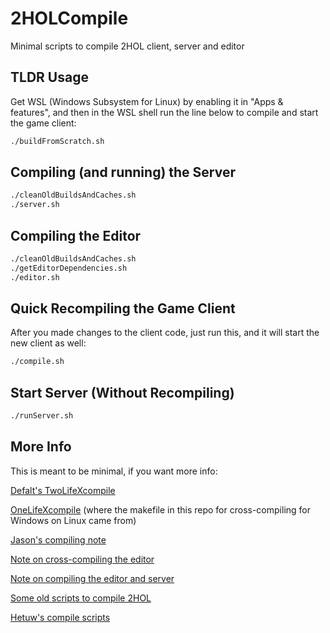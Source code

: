 # 2HOLCompile

 Minimal scripts to compile 2HOL client, server and editor

## TLDR Usage

Get WSL (Windows Subsystem for Linux) by enabling it in "Apps & features", and then in the WSL shell run the line below to compile and start the game client:

```bash
./buildFromScratch.sh
```

## Compiling (and running) the Server

```bash
./cleanOldBuildsAndCaches.sh
./server.sh
```

## Compiling the Editor

```bash
./cleanOldBuildsAndCaches.sh
./getEditorDependencies.sh
./editor.sh
```

## Quick Recompiling the Game Client

After you made changes to the client code, just run this, and it will start the new client as well:

```bash
./compile.sh
```

## Start Server (Without Recompiling)

```bash
./runServer.sh
```

## More Info

This is meant to be minimal, if you want more info:

[Defalt's TwoLifeXcompile](https://github.com/Defalt36/TwoLifeXcompile)

[OneLifeXcompile](https://github.com/Joriom/OneLifeXcompile) (where the makefile in this repo for cross-compiling for Windows on Linux came from)

[Jason's compiling note](http://onehouronelife.com/compileNotes.php?nocounter=1)

[Note on cross-compiling the editor](https://github.com/jasonrohrer/OneLife/blob/dba27afbcee804026962f9fae319540f45fd6e42/documentation/devProcess/mingwNotes.txt)

[Note on compiling the editor and server](https://github.com/jasonrohrer/OneLife/blob/dba27afbcee804026962f9fae319540f45fd6e42/documentation/EditorAndServerBuildNotes.txt)

[Some old scripts to compile 2HOL](https://github.com/twohoursonelife/2HOL)

[Hetuw's compile scripts](https://github.com/hetuw/OneLife/tree/master/scripts/hetuwScripts)
